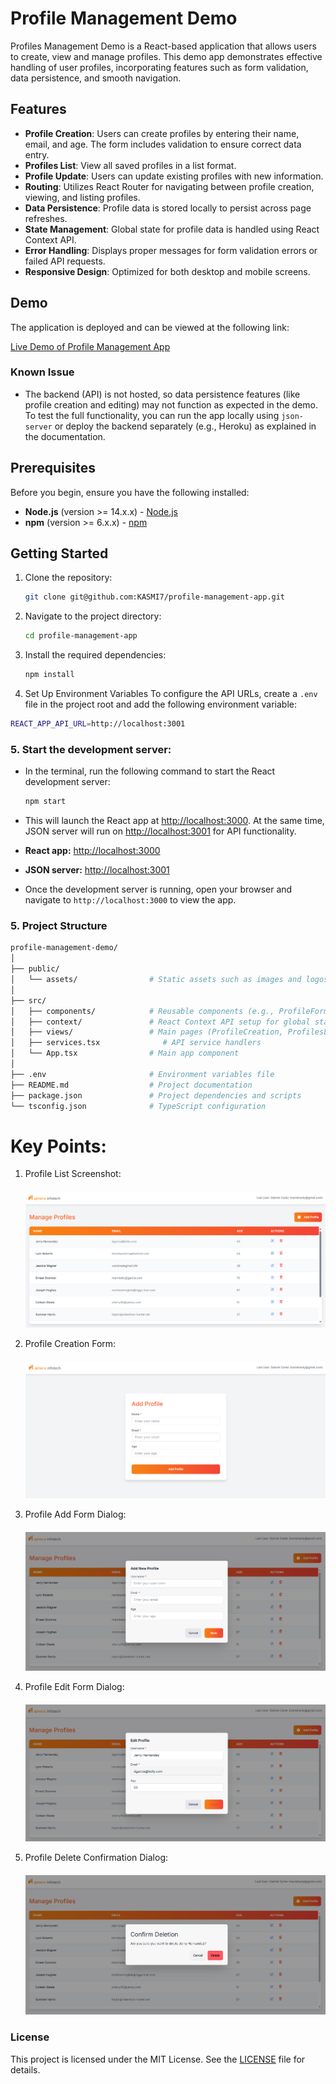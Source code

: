 # Profile Management Demo

Profiles Management Demo is a React-based application that allows users to create, view and manage profiles. This demo app demonstrates effective handling of user profiles, incorporating features such as form validation, data persistence, and smooth navigation.

## Features

- **Profile Creation**: Users can create profiles by entering their name, email, and age. The form includes validation to ensure correct data entry.
- **Profiles List**: View all saved profiles in a list format.
- **Profile Update**: Users can update existing profiles with new information.
- **Routing**: Utilizes React Router for navigating between profile creation, viewing, and listing profiles.
- **Data Persistence**: Profile data is stored locally to persist across page refreshes.
- **State Management**: Global state for profile data is handled using React Context API.
- **Error Handling**: Displays proper messages for form validation errors or failed API requests.
- **Responsive Design**: Optimized for both desktop and mobile screens.

## Demo

The application is deployed and can be viewed at the following link:

[Live Demo of Profile Management App](https://KASMI7.github.io/profile-management-app/#/profile-form)

### Known Issue
- The backend (API) is not hosted, so data persistence features (like profile creation and editing) may not function as expected in the demo. To test the full functionality, you can run the app locally using `json-server` or deploy the backend separately (e.g., Heroku) as explained in the documentation.


## Prerequisites

Before you begin, ensure you have the following installed:

- **Node.js** (version >= 14.x.x) - [Node.js](https://nodejs.org/)
- **npm** (version >= 6.x.x) - [npm](https://www.npmjs.com/get-npm)

## Getting Started

1. Clone the repository:

   ```bash
   git clone git@github.com:KASMI7/profile-management-app.git
   ```

2. Navigate to the project directory:

   ```bash
   cd profile-management-app
   ```

3. Install the required dependencies:

   ```bash
   npm install
   ```

4. Set Up Environment Variables
   To configure the API URLs, create a `.env` file in the project root and add the following environment variable:

```bash
REACT_APP_API_URL=http://localhost:3001
```

### 5. Start the development server:

- In the terminal, run the following command to start the React development server:

  ```bash
  npm start
  ```

- This will launch the React app at [http://localhost:3000](http://localhost:3000). At the same time, JSON server will run on [http://localhost:3001](http://localhost:3001) for API functionality.

- **React app:** [http://localhost:3000](http://localhost:3000)
- **JSON server:** [http://localhost:3001](http://localhost:3001)

- Once the development server is running, open your browser and navigate to `http://localhost:3000` to view the app.

### 5. Project Structure

```bash
profile-management-demo/
│
├── public/
│   └── assets/                # Static assets such as images and logos
│
├── src/
│   ├── components/            # Reusable components (e.g., ProfileForm, ProfileList)
│   ├── context/               # React Context API setup for global state management
│   ├── views/                 # Main pages (ProfileCreation, ProfilesList)
│   ├── services.tsx              # API service handlers
│   └── App.tsx                # Main app component
│
├── .env                       # Environment variables file
├── README.md                  # Project documentation
├── package.json               # Project dependencies and scripts
└── tsconfig.json              # TypeScript configuration
```

# Key Points:

1. Profile List Screenshot:
   <div style="margin-top: 20px;">
      <img src="public/assets/profile-screen.png" alt="Profile List" />
   </div>

2. Profile Creation Form:
   <div style="margin-top: 20px;">
      <img src="public/assets/profile-form.png" alt="Profile Creation Form" />
   </div>

3. Profile Add Form Dialog:
   <div style="margin-top: 20px;">
      <img src="public/assets/profile-add.png" alt="Profile Add Form Dialog" />
   </div>

4. Profile Edit Form Dialog:
   <div style="margin-top: 20px;">
      <img src="public/assets/profile-edit.png" alt="Profile Edit Form Dialog" />
   </div>

5. Profile Delete Confirmation Dialog:
   <div style="margin-top: 20px;">
      <img src="public/assets/delete-profile-confirmation.png" alt="Profile Delete Confirmation Dialog" />
   </div>


### License

This project is licensed under the MIT License. See the [LICENSE](LICENSE) file for details.
